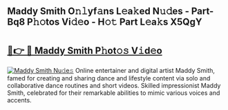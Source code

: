## Maddy Smith O𝚗𝚕yf𝚊ns L𝚎a𝚔ed N𝚞𝚍es - Part-Bq8 P𝚑𝚘tos Vi𝚍𝚎o - H𝚘𝚝 Part L𝚎a𝚔s X5QgY

# <h2><a href="http://kf9vu1.oniu.top/?m=Maddy+Smith">🔗👉 🔴 Maddy Smith P𝚑ot𝚘𝚜 V𝚒d𝚎o</a></h2>

[![Maddy Smith Nu𝚍e𝚜](https://i.imgur.com/0qMVB7G.gif)](http://kf9vu1.oniu.top/?m=Maddy+Smith)
Online entertainer and digital artist Maddy Smith, famed for creating and sharing dance and lifestyle content via solo and collaborative dance routines and short videos. Skilled impressionist Maddy Smith, celebrated for their remarkable abilities to mimic various voices and accents.  
